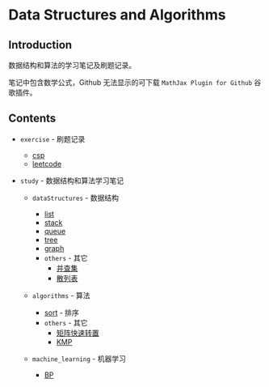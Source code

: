 # Data Structures and Algorithms

## Introduction

数据结构和算法的学习笔记及刷题记录。

笔记中包含数学公式，Github 无法显示的可下载 `MathJax Plugin for Github` 谷歌插件。

## Contents

- `exercise` - 刷题记录
  - [csp](./exercise/csp/README.md)
  - [leetcode](./exercise/leetcode/README.md)

- `study` - 数据结构和算法学习笔记

  - `dataStructures` - 数据结构
    - [list](./study/dataStructures/list/README.md)
    - [stack](./study/dataStructures/stack/README.md)
    - [queue](./study/dataStructures/queue/README.md)
    - [tree](./study/dataStructures/tree/README.md)
    - [graph](./study/dataStructures/graph/README.md)
    - `others` - 其它
      - [并查集](study\dataStructures\others\并查集.md)
      - [散列表](study\dataStructures\others\散列表.md)

  - `algorithms` - 算法
    - [sort](./study/algorithms/sort/README.md) - 排序
    - `others` - 其它
      - [矩阵快速转置](study\algorithms\others\矩阵快速转置.md)
      - [KMP](study\algorithms\others\kmp.md)

  - `machine_learning` - 机器学习
    - [BP](./study/machineLearning/BP/README.md)

